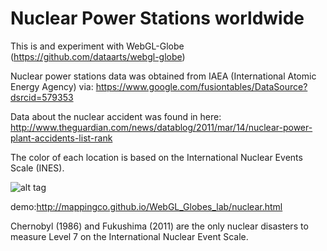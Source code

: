 Nuclear Power Stations worldwide
================================

This is and experiment with WebGL-Globe (https://github.com/dataarts/webgl-globe)

Nuclear power stations data was obtained from IAEA (International Atomic Energy Agency) via: https://www.google.com/fusiontables/DataSource?dsrcid=579353

Data about the nuclear accident was found in here:
http://www.theguardian.com/news/datablog/2011/mar/14/nuclear-power-plant-accidents-list-rank

The color of each location is based on the International Nuclear Events Scale (INES). 

![alt tag](https://raw.github.com/mappingCo/WebGL_Globes_lab/gh-pages/img/globe.png)

demo:http://mappingco.github.io/WebGL_Globes_lab/nuclear.html

Chernobyl (1986) and Fukushima (2011) are the only nuclear disasters to measure Level 7 on the International Nuclear Event Scale.


